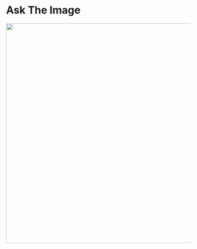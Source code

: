 # Ask The Image

<p align="center">
<a>
    <img width="600" src="https://drive.google.com/file/d/1oqFvQMSKGCX2vQHagT-D0XmFPA8r7KJO/view?usp=sharing">
</a>
</p>
